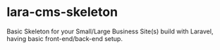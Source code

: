 # lara-cms-skeleton
Basic Skeleton for your Small/Large Business Site(s) build with Laravel, having basic front-end/back-end setup.
